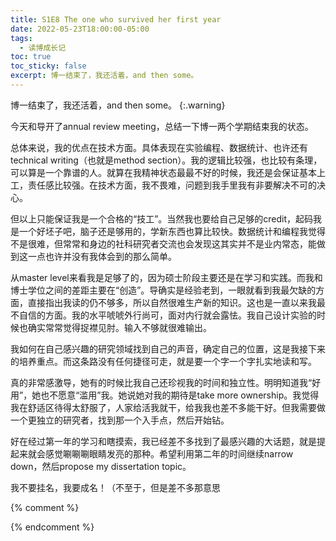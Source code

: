 ```yaml
---
title: S1E8 The one who survived her first year
date: 2022-05-23T18:00:00-05:00
tags:
  - 读博成长记
toc: true
toc_sticky: false
excerpt: 博一结束了，我还活着，and then some。
---
```


博一结束了，我还活着，and then some。
{:.warning}

今天和导开了annual review meeting，总结一下博一两个学期结束我的状态。

总体来说，我的优点在技术方面。具体表现在实验编程、数据统计、也许还有technical writing（也就是method section）。我的逻辑比较强，也比较有条理，可以算是一个靠谱的人。就算在我精神状态最最不好的时候，我还是会保证基本上工，责任感比较强。在技术方面，我不畏难，问题到我手里我有非要解决不可的决心。

但以上只能保证我是一个合格的“技工”。当然我也要给自己足够的credit，起码我是一个好坯子吧，脑子还是够用的，学新东西也算比较快。数据统计和编程我觉得不是很难，但常常和身边的社科研究者交流也会发现这其实并不是业内常态，能做到这一点也许并没有我体会到的那么简单。

从master level来看我是足够了的，因为硕士阶段主要还是在学习和实践。而我和博士学位之间的差距主要在“创造”。导确实是经验老到，一眼就看到我最欠缺的方面，直接指出我读的仍不够多，所以自然很难生产新的知识。这也是一直以来我最不自信的方面。我的水平唬唬外行尚可，面对内行就会露怯。我自己设计实验的时候也确实常常觉得捉襟见肘。输入不够就很难输出。

我如何在自己感兴趣的研究领域找到自己的声音，确定自己的位置，这是我接下来的培养重点。而这条路没有任何捷径可走，就是要一个字一个字扎实地读和写。

真的非常感激导，她有的时候比我自己还珍视我的时间和独立性。明明知道我“好用”，她也不愿意“滥用”我。她说她对我的期待是take more ownership。我觉得我在舒适区待得太舒服了，人家给活我就干，给我我也差不多能干好。但我需要做一个更独立的研究者，找到那一个入手点，然后开始钻。

好在经过第一年的学习和瞎摸索，我已经差不多找到了最感兴趣的大话题，就是提起来就会感觉唰唰唰眼睛发亮的那种。希望利用第二年的时间继续narrow down，然后propose my dissertation topic。

我不要挂名，我要成名！（不至于，但是差不多那意思


{% comment %}



{% endcomment %}
